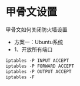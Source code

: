 # 甲骨文设置

甲骨文如何关闭防火墙设置
- 方案一：Ubuntu系统
- 1、开放所有端口
```html
iptables -P INPUT ACCEPT
iptables -P FORWARD ACCEPT
iptables -P OUTPUT ACCEPT
iptables -F
```
